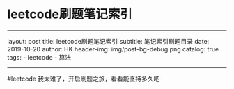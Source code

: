 # leetcode刷题笔记索引
- - - -
layout:     post
title:       leetcode刷题笔记索引
subtitle:  笔记索引刷题目录
date:      2019-10-20
author:     HK
header-img: img/post-bg-debug.png
catalog: true
tags:
		- leetcode
		- 算法
- - - -
#leetcode
我太难了，开启刷题之旅，看看能坚持多久吧
